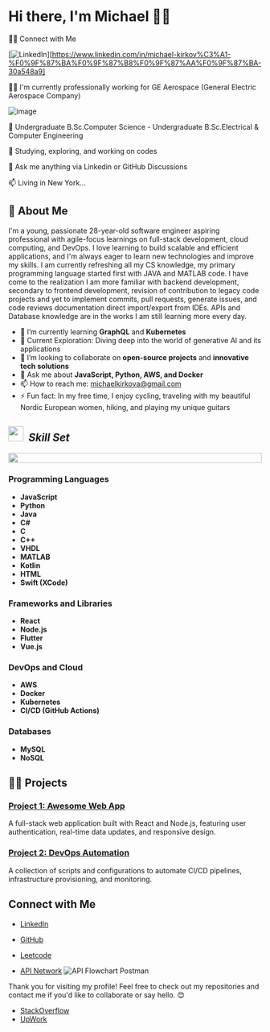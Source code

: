 
# Hi there, I'm Michael 👋🏻

👩‍💻 Connect with Me

[![LinkedIn](https://img.shields.io/badge/LinkedIn-Connect-blue)][https://www.linkedin.com/in/michael-kirkov%C3%A1-%F0%9F%87%BA%F0%9F%87%B8%F0%9F%87%AA%F0%9F%87%BA-30a548a9]

👩‍💻 I'm currently professionally working for GE Aerospace (General Electric Aerospace Company) 

![image](https://github.com/user-attachments/assets/73d59f2e-e87a-40ae-98bc-59a1e3fda0df)

🧠 Undergraduate B.Sc.Computer Science - Undergraduate B.Sc.Electrical & Computer Engineering

🤔 Studying, exploring, and working on codes

💬 Ask me anything via Linkedin or GitHub Discussions

📫 Living in New York...

## 🚀 About Me

I'm a young, passionate 28-year-old software engineer aspiring professional with agile-focus learnings on full-stack development, cloud computing, and DevOps. I love learning to build scalable and efficient applications, and I'm always eager to learn new technologies and improve my skills. I am currently refreshing all my CS knowledge, my primary programming language started first with JAVA and MATLAB code. I have come to the realization I am more familiar with backend development, secondary to frontend development, revision of contribution to legacy code projects and yet to implement commits, pull requests, generate issues, and code reviews documentation direct import/export from IDEs. APIs and Database knowledge are in the works I am still learning more every day.

- 🌱 I’m currently learning **GraphQL** and **Kubernetes**
- 🤖 Current Exploration: Diving deep into the world of generative AI and its applications<br>
- 👯 I’m looking to collaborate on **open-source projects** and **innovative tech solutions**
- 💬 Ask me about **JavaScript, Python, AWS, and Docker**
- 📫 How to reach me: [michaelkirkova@gmail.com](mailto:michaelkirkova@gmail.com)
- ⚡ Fun fact: In my free time, I enjoy cycling, traveling with my beautiful Nordic European women, hiking, and playing my unique guitars

## <img src="https://media2.giphy.com/media/QssGEmpkyEOhBCb7e1/giphy.gif?cid=ecf05e47a0n3gi1bfqntqmob8g9aid1oyj2wr3ds3mg700bl&rid=giphy.gif" width ="30">&nbsp; ***Skill Set***
<img src="https://i.imgur.com/dBaSKWF.gif" height="20" width="100%">

### Programming Languages
- **JavaScript**
- **Python**
- **Java**
- **C#**
- **C**
- **C++**
- **VHDL**
- **MATLAB**
- **Kotlin**
- **HTML**
- **Swift (XCode)**
  
### Frameworks and Libraries
- **React**
- **Node.js**
- **Flutter**
- **Vue.js**

### DevOps and Cloud
- **AWS**
- **Docker**
- **Kubernetes**
- **CI/CD (GitHub Actions)**

### Databases
- **MySQL**
- **NoSQL**


## 👩‍💻 Projects

### [Project 1: Awesome Web App](https://github.com/EngineerMichael/Project-1-Awesome-Web-App)
A full-stack web application built with React and Node.js, featuring user authentication, real-time data updates, and responsive design.

### [Project 2: DevOps Automation](https://github.com/EngineerMichael/Project-2-DevOps-Automation)
A collection of scripts and configurations to automate CI/CD pipelines, infrastructure provisioning, and monitoring.

## Connect with Me

- [LinkedIn](https://www.linkedin.com/in/michael-k-30a548a9/)
  
- [GitHub](https://github.com/EngineerMichael)
- [Leetcode](https://leetcode.com/u/engineermichael/)

- [API Network](https://www.postman.com/api-engineering-2025)
![API Flowchart Postman](https://github.com/user-attachments/assets/4ac83d78-d869-45f9-9ad6-989298213d59)

Thank you for visiting my profile! Feel free to check out my repositories and contact me if you'd like to collaborate or say hello. 😊

- [StackOverflow](https://stackoverflow.com/users/28923276/michael-kirkova)
- [UpWork](https://www.upwork.com/freelancers/~0153bd8a96cec3bbd0?viewMode=1)
